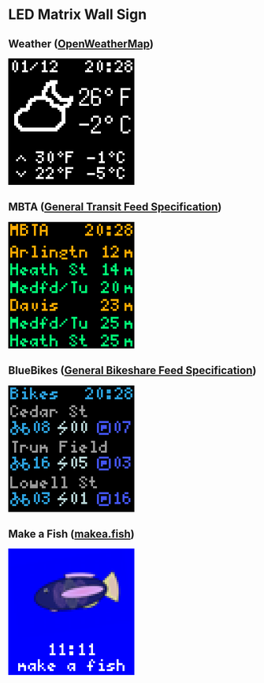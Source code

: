# LED Matrix Wall Sign

## Weather ([OpenWeatherMap](https://openweathermap.org/))

![](previews/weather.png)

## MBTA ([General Transit Feed Specification](https://gtfs.org/documentation/overview/))

![](previews/mbta.png)

## BlueBikes ([General Bikeshare Feed Specification](https://gbfs.org/))

![](previews/bluebikes.png)

## Make a Fish ([makea.fish](http://makea.fish/))

![](previews/fish.png)
